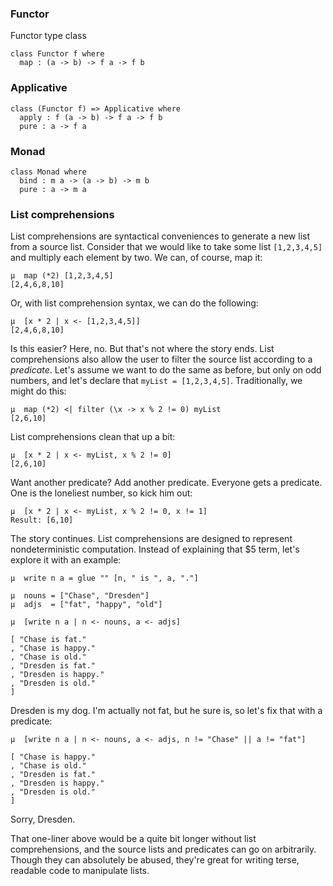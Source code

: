 ### Functor

Functor type class

```
class Functor f where
  map : (a -> b) -> f a -> f b
```

### Applicative
```
class (Functor f) => Applicative where
  apply : f (a -> b) -> f a -> f b
  pure : a -> f a
```
### Monad

```
class Monad where
  bind : m a -> (a -> b) -> m b
  pure : a -> m a
```

### List comprehensions

List comprehensions are syntactical conveniences to generate a new list from a source list. Consider that we would like to take some list `[1,2,3,4,5]` and multiply each element by two. We can, of course, map it:

```
μ  map (*2) [1,2,3,4,5]
[2,4,6,8,10]
```
Or, with list comprehension syntax, we can do the following:

```
μ  [x * 2 | x <- [1,2,3,4,5]]
[2,4,6,8,10]
```

Is this easier? Here, no. But that's not where the story ends. List comprehensions also allow the user to filter the source list according to a *predicate*. Let's assume we want to do the same as before, but only on odd numbers, and let's declare that `myList = [1,2,3,4,5]`. Traditionally, we might do this:
```
μ  map (*2) <| filter (\x -> x % 2 != 0) myList
[2,6,10]
```
List comprehensions clean that up a bit:
```
μ  [x * 2 | x <- myList, x % 2 != 0]
[2,6,10]
```
Want another predicate? Add another predicate. Everyone gets a predicate. One is the loneliest number, so kick him out:
```
μ  [x * 2 | x <- myList, x % 2 != 0, x != 1]
Result: [6,10]
```
The story continues. List comprehensions are designed to represent nondeterministic computation. Instead of explaining that $5 term, let's explore it with an example:
```
μ  write n a = glue "" [n, " is ", a, "."]

μ  nouns = ["Chase", "Dresden"]
μ  adjs  = ["fat", "happy", "old"]

μ  [write n a | n <- nouns, a <- adjs]

[ "Chase is fat."
, "Chase is happy."
, "Chase is old."
, "Dresden is fat."
, "Dresden is happy."
, "Dresden is old."
]
```

Dresden is my dog. I'm actually not fat, but he sure is, so let's fix that with a predicate:

```
μ  [write n a | n <- nouns, a <- adjs, n != "Chase" || a != "fat"]

[ "Chase is happy."
, "Chase is old."
, "Dresden is fat."
, "Dresden is happy."
, "Dresden is old."
]
```
Sorry, Dresden.

That one-liner above would be a quite bit longer without list comprehensions, and the source lists and predicates can go on arbitrarily. Though they can absolutely be abused, they're great for writing terse, readable code to manipulate lists.
